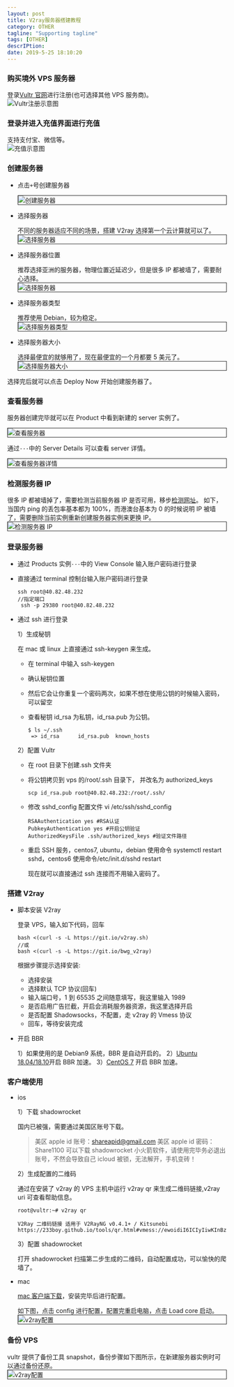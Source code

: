 ```yaml
---
layout: post
title: V2ray服务器搭建教程
category: OTHER
tagline: "Supporting tagline"
tags: [OTHER]
descrIPtion:
date: 2019-5-25 18:10:20
---
```


### 购买境外 VPS 服务器

登录[Vultr 官网](https://www.vultr.com/)进行注册(也可选择其他 VPS 服务商)。
<img style="display:block; margin: auto;" alt="Vultr注册示意图" src="https://i.imgur.com/l8sRrJ9.png" />

### 登录并进入充值界面进行充值

支持支付宝、微信等。
<img style="display:block; margin: auto;" alt="充值示意图" src="https://i.imgur.com/1yKBAE7.png" />

### 创建服务器

- 点击`+`号创建服务器

  <img style="display:block; margin: auto; border: 1px solid" alt="创建服务器" src="https://i.imgur.com/dhHyH2V.png" />

- 选择服务器

  不同的服务器适应不同的场景，搭建 V2ray 选择第一个云计算就可以了。
  <img style="display:block; margin: auto;border: 1px solid" alt="选择服务器" src="https://i.imgur.com/R3r5NBv.png" />

- 选择服务器位置

  推荐选择亚洲的服务器，物理位置近延迟少，但是很多 IP 都被墙了，需要耐心选择。
  <img style="display:block; margin: auto;border: 1px solid" alt="选择服务器" src="https://i.imgur.com/bV21Br7.png" />

- 选择服务器类型

  推荐使用 Debian，较为稳定。
  <img style="display:block; margin: auto;border: 1px solid" alt="选择服务器类型" src="https://i.imgur.com/ev4jC57.png" />

- 选择服务器大小

  选择最便宜的就够用了，现在最便宜的一个月都要 5 美元了。
  <img style="display:block; margin: auto;border: 1px solid" alt="选择服务器大小" src="https://i.imgur.com/No3vlbS.png" />

选择完后就可以点击 Deploy Now 开始创建服务器了。

### 查看服务器

服务器创建完毕就可以在 Product 中看到新建的 server 实例了。

<img style="display:block; margin: auto;border: 1px solid" alt="查看服务器" src="https://i.imgur.com/lYAgkEG.png" />

通过`···`中的 Server Details 可以查看 server 详情。

<img style="display:block; margin: auto;border: 1px solid" alt="查看服务器详情" src="https://i.imgur.com/W3SAGJY.png" />

### 检测服务器 IP

很多 IP 都被墙掉了，需要检测当前服务器 IP 是否可用，移步[检测网址](https://tools.IPIP.net/ping.php)。
如下，当国内 ping 的丢包率基本都为 100%，而港澳台基本为 0 的时候说明 IP 被墙了，需要删除当前实例重新创建服务器实例来更换 IP。
<img style="display:block; margin: auto;border: 1px solid" alt="检测服务器 IP" src="https://i.imgur.com/zmhYGzW.png" />

### 登录服务器

- 通过 Products 实例`···`中的 View Console 输入账户密码进行登录
- 直接通过 terminal 控制台输入账户密码进行登录
  ```
  ssh root@40.82.48.232
  //指定端口
   ssh -p 29380 root@40.82.48.232
  ```
- 通过 ssh 进行登录

  1）生成秘钥

  在 mac 或 linux 上直接通过 ssh-keygen 来生成。

  - 在 terminal 中输入 ssh-keygen
  - 确认秘钥位置
  - 然后它会让你重复一个密码两次，如果不想在使用公钥的时候输入密码，可以留空
  - 查看秘钥
    id_rsa 为私钥，id_rsa.pub 为公钥。

    ```
    $ ls ~/.ssh
     => id_rsa      id_rsa.pub  known_hosts
    ```

  2）配置 Vultr

  - 在 root 目录下创建.ssh 文件夹
  - 将公钥拷贝到 vps 的/root/.ssh 目录下， 并改名为 authorized_keys
    ```
    scp id_rsa.pub root@40.82.48.232:/root/.ssh/
    ```
  - 修改 sshd_config 配置文件 vi /etc/ssh/sshd_config
    ```
    RSAAuthentication yes #RSA认证
    PubkeyAuthentication yes #开启公钥验证
    AuthorizedKeysFile .ssh/authorized_keys #验证文件路径
    ```
  - 重启 SSH 服务，centos7, ubuntu，debian 使用命令 systemctl restart sshd，centos6 使用命令/etc/init.d/sshd restart

    现在就可以直接通过 ssh 连接而不用输入密码了。

### 搭建 V2ray

- 脚本安装 V2ray

  登录 VPS，输入如下代码，回车

  ```
  bash <(curl -s -L https://git.io/v2ray.sh)
  //或
  bash <(curl -s -L https://git.io/bwg_v2ray)
  ```

  根据步骤提示选择安装:

  - 选择安装
  - 选择默认 TCP 协议(回车)
  - 输入端口号，1 到 65535 之间随意填写，我这里输入 1989
  - 是否启用广告拦截，开启会消耗服务器资源，我这里选择开启
  - 是否配置 Shadowsocks，不配置，走 v2ray 的 Vmess 协议
  - 回车，等待安装完成

- 开启 BBR

  1）如果使用的是 Debian9 系统，BBR 是自动开启的。
  2）[Ubuntu 18.04/18.10](https://www.noobyy.com/1245.html)开启 BBR 加速。
  3）[CentOS 7](https://www.noobyy.com/863.html) 开启 BBR 加速。

### 客户端使用

- ios

  1）下载 shadowrocket

  国内已被强，需要通过美国区账号下载。

  > 美区 apple id 账号：shareapid@gmail.com
  > 美区 apple id 密码：Share1100
  > 可以下载 shadowrocket 小火箭软件，请使用完毕务必退出账号，不然会导致自己 icloud 被锁，无法解开，手机变砖！

  2）生成配置的二维码

  通过在安装了 v2ray 的 VPS 主机中运行 v2ray qr 来生成二维码链接,v2ray uri 可查看帮助信息。

  ```
  root@vultr:~# v2ray qr

  V2Ray 二维码链接 适用于 V2RayNG v0.4.1+ / Kitsunebi
  https://233boy.github.io/tools/qr.html#vmess://ewoidiI6ICIyIiwKInBzIjogIjIzM3YyLmNvbV80NS4zMi4xMjIuOCIsC
  ```

  3）配置 shadowrocket

  打开 shadowrocket 扫描第二步生成的二维码，自动配置成功，可以愉快的爬墙了。

- mac

  [mac 客户端下载](https://github.com/Cenmrev/V2RayX/releases)，安装完毕后进行配置。

  如下图，点击 config 进行配置，配置完重启电脑，点击 Load core 启动。
  <img style="display:block; margin: auto;border: 1px solid" alt="v2ray配置" src="https://i.imgur.com/joWFHkR.png" />

### 备份 VPS

vultr 提供了备份工具 snapshot，备份步骤如下图所示，在新建服务器实例时可以通过备份还原。
<img style="display:block; margin: auto;border: 1px solid" alt="v2ray配置" src="https://i.imgur.com/2KqaUMP.png" />
